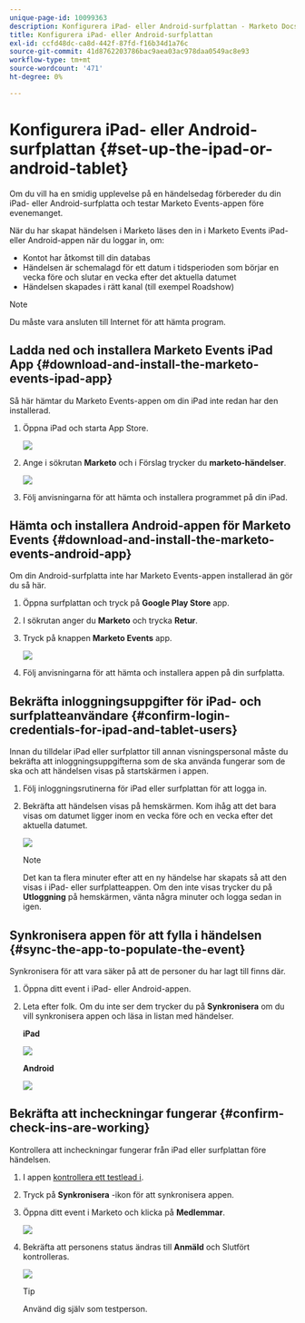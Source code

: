 ```yaml
---
unique-page-id: 10099363
description: Konfigurera iPad- eller Android-surfplattan - Marketo Docs - produktdokumentation
title: Konfigurera iPad- eller Android-surfplattan
exl-id: ccfd48dc-ca8d-442f-87fd-f16b34d1a76c
source-git-commit: 41d8762203786bac9aea03ac978daa0549ac8e93
workflow-type: tm+mt
source-wordcount: '471'
ht-degree: 0%

---
```


# Konfigurera iPad- eller Android-surfplattan {#set-up-the-ipad-or-android-tablet}

Om du vill ha en smidig upplevelse på en händelsedag förbereder du din iPad- eller Android-surfplatta och testar Marketo Events-appen före evenemanget.

När du har skapat händelsen i Marketo läses den in i Marketo Events iPad- eller Android-appen när du loggar in, om:

* Kontot har åtkomst till din databas
* Händelsen är schemalagd för ett datum i tidsperioden som börjar en vecka före och slutar en vecka efter det aktuella datumet
* Händelsen skapades i rätt kanal (till exempel Roadshow)

>[!NOTE]
>
>Du måste vara ansluten till Internet för att hämta program.

## Ladda ned och installera Marketo Events iPad App {#download-and-install-the-marketo-events-ipad-app}

Så här hämtar du Marketo Events-appen om din iPad inte redan har den installerad.

1. Öppna iPad och starta App Store.

   ![](assets/image2016-4-14-15-3a52-3a19.png)

1. Ange i sökrutan **Marketo** och i Förslag trycker du **marketo-händelser**.

   ![](assets/image2016-4-14-16-3a0-3a3.png)

1. Följ anvisningarna för att hämta och installera programmet på din iPad.

## Hämta och installera Android-appen för Marketo Events {#download-and-install-the-marketo-events-android-app}

Om din Android-surfplatta inte har Marketo Events-appen installerad än gör du så här.

1. Öppna surfplattan och tryck på **Google Play Store** app.
1. I sökrutan anger du **Marketo** och trycka **Retur**.
1. Tryck på knappen **Marketo Events** app.

   ![](assets/image2016-4-15-14-3a42-3a11.png)

1. Följ anvisningarna för att hämta och installera appen på din surfplatta.

## Bekräfta inloggningsuppgifter för iPad- och surfplatteanvändare {#confirm-login-credentials-for-ipad-and-tablet-users}

Innan du tilldelar iPad eller surfplattor till annan visningspersonal måste du bekräfta att inloggningsuppgifterna som de ska använda fungerar som de ska och att händelsen visas på startskärmen i appen.

1. Följ inloggningsrutinerna för iPad eller surfplattan för att logga in.
1. Bekräfta att händelsen visas på hemskärmen. Kom ihåg att det bara visas om datumet ligger inom en vecka före och en vecka efter det aktuella datumet.

   ![](assets/image2016-4-15-15-3a29-3a0.png)

   >[!NOTE]
   >
   >Det kan ta flera minuter efter att en ny händelse har skapats så att den visas i iPad- eller surfplatteappen. Om den inte visas trycker du på **Utloggning** på hemskärmen, vänta några minuter och logga sedan in igen.

## Synkronisera appen för att fylla i händelsen {#sync-the-app-to-populate-the-event}

Synkronisera för att vara säker på att de personer du har lagt till finns där.

1. Öppna ditt event i iPad- eller Android-appen.
1. Leta efter folk. Om du inte ser dem trycker du på **Synkronisera** om du vill synkronisera appen och läsa in listan med händelser.

   **iPad**

   ![](assets/image2016-4-12-14-3a25-3a13.png)

   **Android**

   ![](assets/screenshot-2016-04-15-14-14-08-sync-button.png)

## Bekräfta att incheckningar fungerar {#confirm-check-ins-are-working}

Kontrollera att incheckningar fungerar från iPad eller surfplattan före händelsen.

1. I appen [kontrollera ett testlead i](/help/marketo/product-docs/core-marketo-concepts/mobile-apps/event-check-in/check-people-into-your-event-from-your-tablet.md).
1. Tryck på **Synkronisera** -ikon för att synkronisera appen.
1. Öppna ditt event i Marketo och klicka på **Medlemmar**.

   ![](assets/image2016-4-15-15-3a32-3a42.png)

1. Bekräfta att personens status ändras till **Anmäld** och Slutfört kontrolleras.

   ![](assets/image2016-4-18-14-3a11-3a36.png)

   >[!TIP]
   >
   >Använd dig själv som testperson.
